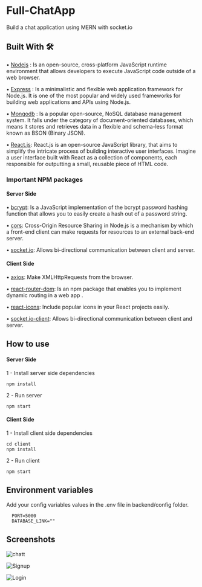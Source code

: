 # Full-ChatApp
Build a chat application using MERN with socket.io

## Built With 🛠

• <a href="https://nodejs.org/en/docs">Nodejs</a> : Is an open-source, cross-platform JavaScript runtime environment that allows developers to execute JavaScript code outside of a web browser.

• <a href="https://expressjs.com/en/5x/api.html">Express</a> : Is a minimalistic and flexible web application framework for Node.js. It is one of the most popular and widely used frameworks for building web applications and APIs using Node.js.

• <a href="https://www.mongodb.com/docs">Mongodb</a> : Is a popular open-source, NoSQL database management system. It falls under the category of document-oriented databases, which means it stores and retrieves data in a flexible and schema-less format known as BSON (Binary JSON).

• <a href="https://legacy.reactjs.org/docs/getting-started.html">React.js</a>: React.js is an open-source JavaScript library, that aims to simplify the intricate process of building interactive user interfaces. Imagine a user interface built with React as a collection of components, each responsible for outputting a small, reusable piece of HTML code.

### Important NPM packages

#### Server Side

• <a href="">bcrypt</a>: Is a JavaScript implementation of the bcrypt password hashing function that allows you to easily create a hash out of a password string.

• <a href="">cors</a>: Cross-Origin Resource Sharing in Node.js is a mechanism by which a front-end client can make requests for resources to an external back-end server.

• <a href="">socket.io</a>: Allows bi-directional communication between client and server.

#### Client Side

• <a href="https://www.npmjs.com/package/axios?activeTab=readme">axios</a>: Make XMLHttpRequests from the browser.

• <a href="">react-router-dom</a>: Is an npm package that enables you to implement dynamic routing in a web app .

• <a href="">react-icons</a>: Include popular icons in your React projects easily.

• <a href="">socket.io-client</a>: Allows bi-directional communication between client and server.

## How to use
#### Server Side
1 - Install server side dependencies
  ```
  npm install
  ```
2 - Run server
  ```
  npm start
  ```
#### Client Side
1 - Install client side dependencies
  ```
  cd client
  npm install
  ```
2 - Run client
  ```
  npm start
  ```

## Environment variables
Add your config variables values in the .env file in backend/config folder.
```
  PORT=5000
  DATABASE_LINK=""
```

## Screenshots

![chatt](https://user-images.githubusercontent.com/78177060/223149525-143ca5b7-d6e9-4f96-8bba-dd4cb009c042.png)

![Signup](https://user-images.githubusercontent.com/78177060/223150775-3b2bd33c-7c8b-4d09-bd0c-02a1712d5c38.png)

![Login](https://user-images.githubusercontent.com/78177060/223150845-1af84da1-9dae-4dce-9cf6-d050bf7675d7.png)

